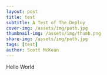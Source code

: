 ```yaml
---
layout: post
title: test
subtitle: A Test of The Deploy
cover-img: /assets/img/path.jpg
thumbnail-img: /assets/img/thumb.png
share-img: /assets/img/path.jpg
tags: [test]
author: Scott McKean
---
```


Hello World